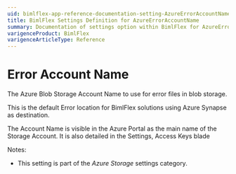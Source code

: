 ```yaml
---
uid: bimlflex-app-reference-documentation-setting-AzureErrorAccountName
title: BimlFlex Settings Definition for AzureErrorAccountName
summary: Documentation of settings option within BimlFlex for AzureErrorAccountName
varigenceProduct: BimlFlex
varigenceArticleType: Reference
---
```


# Error Account Name

The Azure Blob Storage Account Name to use for error files in blob storage.

This is the default Error location for BimlFlex solutions using Azure Synapse as destination.

The Account Name is visible in the Azure Portal as the main name of the Storage Account. It is also detailed in the Settings, Access Keys blade

Notes:

* This setting is part of the *Azure Storage* settings category.

